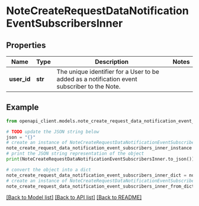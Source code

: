 # NoteCreateRequestDataNotificationEventSubscribersInner


## Properties

Name | Type | Description | Notes
------------ | ------------- | ------------- | -------------
**user_id** | **str** | The unique identifier for a User to be added as a notification event subscriber to the Note. | 

## Example

```python
from openapi_client.models.note_create_request_data_notification_event_subscribers_inner import NoteCreateRequestDataNotificationEventSubscribersInner

# TODO update the JSON string below
json = "{}"
# create an instance of NoteCreateRequestDataNotificationEventSubscribersInner from a JSON string
note_create_request_data_notification_event_subscribers_inner_instance = NoteCreateRequestDataNotificationEventSubscribersInner.from_json(json)
# print the JSON string representation of the object
print(NoteCreateRequestDataNotificationEventSubscribersInner.to_json())

# convert the object into a dict
note_create_request_data_notification_event_subscribers_inner_dict = note_create_request_data_notification_event_subscribers_inner_instance.to_dict()
# create an instance of NoteCreateRequestDataNotificationEventSubscribersInner from a dict
note_create_request_data_notification_event_subscribers_inner_from_dict = NoteCreateRequestDataNotificationEventSubscribersInner.from_dict(note_create_request_data_notification_event_subscribers_inner_dict)
```
[[Back to Model list]](../README.md#documentation-for-models) [[Back to API list]](../README.md#documentation-for-api-endpoints) [[Back to README]](../README.md)


